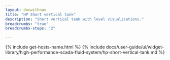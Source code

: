 ```yaml
---
layout: docwithnav
title: "HP Short vertical tank"
description: "Short vertical tank with level visualizations."
breadcrumbs: "true"
breadcrumbs-steps: "2"

---
```

{% include get-hosts-name.html %}
{% include docs/user-guide/ui/widget-library/high-performance-scada-fluid-system/hp-short-vertical-tank.md %}
